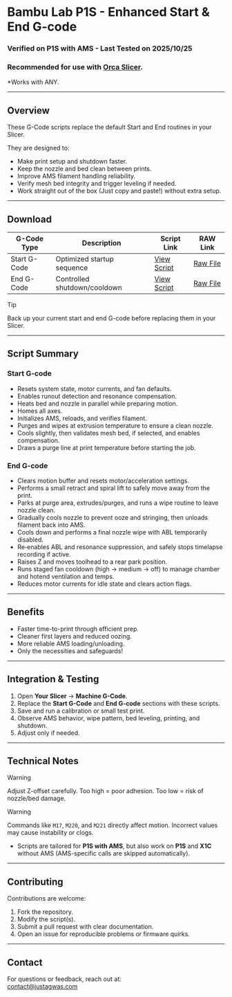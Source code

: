 # Bambu Lab P1S - Enhanced Start & End G-code
### Verified on P1S with AMS - Last Tested on 2025/10/25

### Recommended for use with [Orca Slicer](https://github.com/SoftFever/OrcaSlicer).

*Works with ANY.

---

## Overview

These G-Code scripts replace the default Start and End routines in your Slicer. 

They are designed to:

- Make print setup and shutdown faster.
- Keep the nozzle and bed clean between prints.
- Improve AMS filament handling reliability.
- Verify mesh bed integrity and trigger leveling if needed.
- Work straight out of the box (Just copy and paste!) without extra setup.

---

## Download

| G-Code Type      | Description                  | Script Link                                                                 | RAW Link                                                                 |
|--------------|------------------------------|-----------------------------------------------------------------------------|--------------------------------------------------------------------------|
| Start G-Code | Optimized startup sequence   | [View Script](https://github.com/Justagwas/P1S-GCODE/blob/main/start%20G-code) | [Raw File](https://github.com/Justagwas/P1S-GCODE/raw/refs/heads/main/start%20G-code) |
| End G-Code   | Controlled shutdown/cooldown | [View Script](https://github.com/Justagwas/P1S-GCODE/blob/main/end%20G-code)   | [Raw File](https://github.com/Justagwas/P1S-GCODE/raw/refs/heads/main/end%20G-code)   |

> [!TIP]  
> Back up your current start and end G-code before replacing them in your Slicer.

---

## Script Summary

### Start G-code
- Resets system state, motor currents, and fan defaults.  
- Enables runout detection and resonance compensation.
- Heats bed and nozzle in parallel while preparing motion.
- Homes all axes.
- Initializes AMS, reloads, and verifies filament.
- Purges and wipes at extrusion temperature to ensure a clean nozzle.
- Cools slightly, then validates mesh bed, if selected, and enables compensation.
- Draws a purge line at print temperature before starting the job.

### End G-code
- Clears motion buffer and resets motor/acceleration settings.
- Performs a small retract and spiral lift to safely move away from the print.
- Parks at purge area, extrudes/purges, and runs a wipe routine to leave nozzle clean.
- Gradually cools nozzle to prevent ooze and stringing, then unloads filament back into AMS.
- Cools down and performs a final nozzle wipe with ABL temporarily disabled.
- Re‑enables ABL and resonance suppression, and safely stops timelapse recording if active.
- Raises Z and moves toolhead to a rear park position.
- Runs staged fan cooldown (high → medium → off) to manage chamber and hotend ventilation and temps.
- Reduces motor currents for idle state and clears action flags.

---

## Benefits

- Faster time-to-print through efficient prep.
- Cleaner first layers and reduced oozing.
- More reliable AMS loading/unloading.
- Only the necessities and safeguards!

---

## Integration & Testing

1. Open **Your Slicer** -> **Machine G-Code**.
2. Replace the **Start G-Code** and **End G-code** sections with these scripts.
3. Save and run a calibration or small test print.
4. Observe AMS behavior, wipe pattern, bed leveling, printing, and shutdown.
5. Adjust only if needed.

---

## Technical Notes

> [!WARNING]  
> Adjust Z-offset carefully. Too high = poor adhesion. Too low = risk of nozzle/bed damage.

> [!WARNING]  
> Commands like `M17`, `M220`, and `M221` directly affect motion. Incorrect values may cause instability or clogs.

- Scripts are tailored for **P1S with AMS**, but also work on **P1S** and **X1C** without AMS (AMS-specific calls are skipped automatically).

---

## Contributing

Contributions are welcome:
1. Fork the repository.
2. Modify the script(s).
3. Submit a pull request with clear documentation.
4. Open an issue for reproducible problems or firmware quirks.

---

## Contact

For questions or feedback, reach out at:  
[contact@justagwas.com](mailto:contact@justagwas.com)
